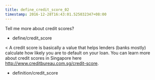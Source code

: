 ```yaml
---
title: define_credit_score_02
timestamp: 2016-12-28T16:43:01.525032347+08:00
---
```


Tell me more about credit scores?
* define/credit_score

< A credit score is basically a value that helps lenders (banks mostly) calculate how likely you are to default on your loan. You can learn more about credit scores in Singapore here http://www.creditbureau.com.sg/credit-score.
* definition/credit_score
